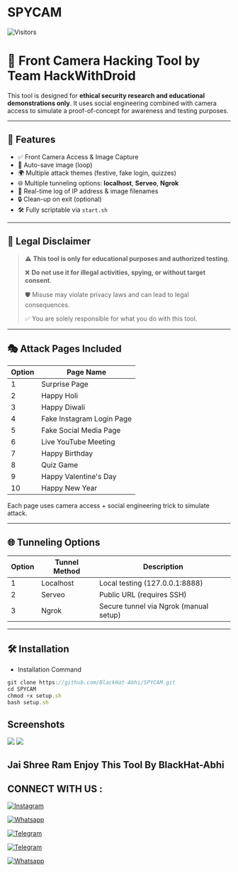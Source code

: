 # SPYCAM
![Visitors](https://api.visitorbadge.io/api/visitors?path=BlackHat-Ahhi/SPYCAM&label=Total%20Visitors&countColor=%230a1d66)

# 🎯 Front Camera Hacking Tool by Team HackWithDroid

This tool is designed for **ethical security research and educational demonstrations only**. It uses social engineering combined with camera access to simulate a proof-of-concept for awareness and testing purposes.

---

## 🚀 Features

- ✅ Front Camera Access & Image Capture
- 📸 Auto-save image (loop)
- 🌍 Multiple attack themes (festive, fake login, quizzes)
- 🌐 Multiple tunneling options: **localhost**, **Serveo**, **Ngrok**
- 📝 Real-time log of IP address & image filenames
- 🔒 Clean-up on exit (optional)
- 🛠️ Fully scriptable via `start.sh`

---

## 🧠 Legal Disclaimer

> ⚠️ **This tool is only for educational purposes and authorized testing**.
>  
> ❌ **Do not use it for illegal activities, spying, or without target consent**.
>  
> 🛡️ Misuse may violate privacy laws and can lead to legal consequences.
>  
> ✅ You are solely responsible for what you do with this tool.

---

## 🎭 Attack Pages Included

| Option | Page Name                   |
|--------|-----------------------------|
| 1      | Surprise Page               |
| 2      | Happy Holi                  |
| 3      | Happy Diwali                |
| 4      | Fake Instagram Login Page   |
| 5      | Fake Social Media Page      |
| 6      | Live YouTube Meeting        |
| 7      | Happy Birthday              |
| 8      | Quiz Game                   |
| 9      | Happy Valentine's Day       |
| 10     | Happy New Year              |

Each page uses camera access + social engineering trick to simulate attack.

---

## 🌐 Tunneling Options

| Option | Tunnel Method | Description                              |
|--------|---------------|------------------------------------------|
| 1      | Localhost     | Local testing (127.0.0.1:8888)           |
| 2      | Serveo        | Public URL (requires SSH)                |
| 3      | Ngrok         | Secure tunnel via Ngrok (manual setup)   |

---

## 🛠 Installation

- Installation Command 

```javascript
git clone https://github.com/BlackHat-Abhi/SPYCAM.git
cd SPYCAM
chmod +x setup.sh
bash setup.sh
```

## Screenshots

<img src="https://i.ibb.co/XTM543L/Screenshot-2025-06-12-21-32-27-21-84d3000e3f4017145260f7618db1d683.jpg">
<img src="https://i.ibb.co/ZRr0jZqt/Screenshot-2025-06-12-21-34-59-62-84d3000e3f4017145260f7618db1d683.jpg">

 

## Jai Shree Ram Enjoy This Tool By BlackHat-Abhi 

## CONNECT WITH US :


[![Instagram](https://img.shields.io/badge/INSTALGRAM-FOLLOW-red?style=for-the-badge&logo=instagram)](https://instagram.com/blackhat_abhi)


[![Whatsapp](https://img.shields.io/badge/WHATSAPP-CHANNEL-red?style=for-the-badge&logo=whatsapp)](https://bitly.ws/38Tf6)


[![Telegram](https://img.shields.io/badge/TELEGRAM-GROUP-red?style=for-the-badge&logo=telegram)](https://t.me/HackerX_Termux_Help)


[![Telegram](https://img.shields.io/badge/TELEGRAM-CHANNEL-red?style=for-the-badge&logo=telegram)](https://t.me/BlackEagle_Sec)


[![Whatsapp](https://img.shields.io/badge/WHATSAPP-JOINGROUP-red?style=for-the-badge&logo=whatsapp)](https://bit.ly/3LiuRV9)

  



